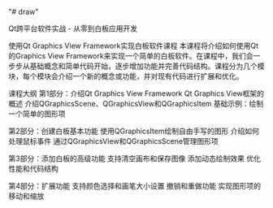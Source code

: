 "# draw"

Qt跨平台软件实战 - 从零到白板应用开发



使用Qt Graphics View Framework实现白板软件课程
本课程将介绍如何使用Qt的Graphics View Framework来实现一个简单的白板软件。在课程中，我们会一步步从基础概念和简单代码开始，逐步增加功能并完善代码结构。课程分为几个模块，每个模块会介绍一个新的概念或功能，并对现有代码进行扩展和优化。

课程大纲
第1部分：介绍Qt Graphics View Framework
Qt Graphics View框架的概述
介绍QGraphicsScene、QGraphicsView和QGraphicsItem
基础示例：绘制一个简单的图形项

第2部分：创建白板基本功能
使用QGraphicsItem绘制自由手写的图形
介绍如何处理鼠标事件
通过QGraphicsView和QGraphicsScene管理图形项

第3部分：添加白板的高级功能
支持清空画布和保存图像
添加动态绘制效果
优化性能和代码结构

第4部分：扩展功能
支持颜色选择和画笔大小设置
撤销和重做功能
实现图形项的移动和缩放
